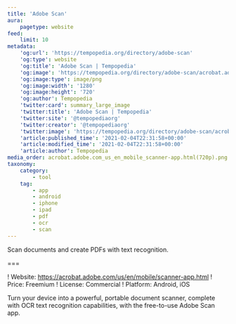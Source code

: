 ```yaml
---
title: 'Adobe Scan'
aura:
    pagetype: website
feed:
    limit: 10
metadata:
    'og:url': 'https://tempopedia.org/directory/adobe-scan'
    'og:type': website
    'og:title': 'Adobe Scan | Tempopedia'
    'og:image': 'https://tempopedia.org/directory/adobe-scan/acrobat.adobe.com_us_en_mobile_scanner-app.html(720p).png'
    'og:image:type': image/png
    'og:image:width': '1280'
    'og:image:height': '720'
    'og:author': Tempopedia
    'twitter:card': summary_large_image
    'twitter:title': 'Adobe Scan | Tempopedia'
    'twitter:site': '@tempopediaorg'
    'twitter:creator': '@tempopediaorg'
    'twitter:image': 'https://tempopedia.org/directory/adobe-scan/acrobat.adobe.com_us_en_mobile_scanner-app.html(720p).png'
    'article:published_time': '2021-02-04T22:31:58+00:00'
    'article:modified_time': '2021-02-04T22:31:58+00:00'
    'article:author': Tempopedia
media_order: acrobat.adobe.com_us_en_mobile_scanner-app.html(720p).png
taxonomy:
    category:
        - tool
    tag:
        - app
        - android
        - iphone
        - ipad
        - pdf
        - ocr
        - scan
---
```


Scan documents and create PDFs with text recognition.

===

! Website: https://acrobat.adobe.com/us/en/mobile/scanner-app.html
! Price: Freemium
! License: Commercial
! Platform: Android, iOS

Turn your device into a powerful, portable document scanner, complete with OCR text recognition capabilities, with the free-to-use Adobe Scan app.